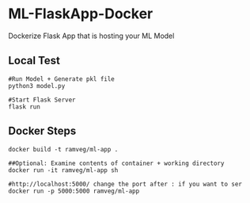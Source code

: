 # ML-FlaskApp-Docker
Dockerize Flask App that is hosting your ML Model

## Local Test
```
#Run Model + Generate pkl file
python3 model.py

#Start Flask Server
flask run
```

## Docker Steps
```
docker build -t ramveg/ml-app .

##Optional: Examine contents of container + working directory
docker run -it ramveg/ml-app sh

#http://localhost:5000/ change the port after : if you want to ser
docker run -p 5000:5000 ramveg/ml-app
```